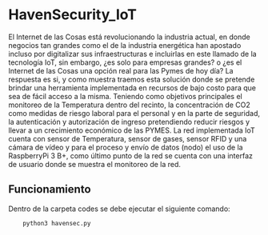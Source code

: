 # HavenSecurity_IoT
El Internet de las Cosas está revolucionando la industria actual, en donde
negocios tan grandes como el de la industria energética han apostado
incluso por digitalizar sus infraestructuras e incluirlas en este llamado de
la tecnología IoT, sin embargo, ¿es solo para empresas grandes? o ¿es el
Internet de las Cosas una opción real para las Pymes de hoy día? La
respuesta es si, y como muestra traemos esta solución donde se
pretende brindar una herramienta implementada en recursos de bajo
costo para que sea de fácil acceso a la misma. Teniendo como objetivos
principales el monitoreo de la Temperatura dentro del recinto, la
concentración de CO2 como medidas de riesgo laboral para el personal y
en la parte de seguridad, la autenticación y autorización de ingreso
pretendiendo reducir riesgos y llevar a un crecimiento económico de las
PYMES. La red implementada IoT cuenta con sensor de Temperatura,
sensor de gases, sensor RFID y una cámara de vídeo y para el proceso y
envío de datos (nodo) el uso de la RaspberryPi 3 B+, como último punto
de la red se cuenta con una interfaz de usuario donde se muestra el
monitoreo de la red.


## Funcionamiento

Dentro de la carpeta codes se debe ejecutar el siguiente comando: 

		python3 havensec.py
